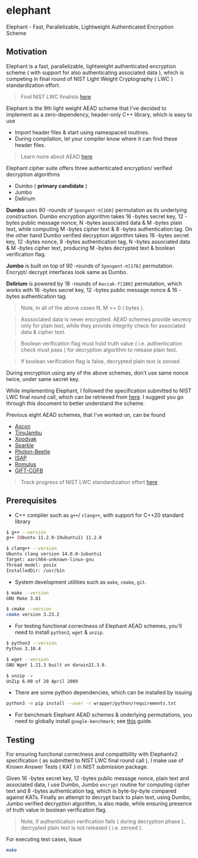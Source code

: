 # elephant
Elephant - Fast, Parallelizable, Lightweight Authenticated Encryption Scheme

## Motivation

Elephant is a fast, parallelizable, lightweight authenticated encryption scheme ( with support for also authenticating associated data ), which is competing in final round of NIST Light Weight Cryptography ( LWC ) standardization effort.

> Find NIST LWC finalists [here](https://csrc.nist.gov/Projects/lightweight-cryptography/finalists)

Elephant is the 9th light weight AEAD scheme that I've decided to implement as a zero-dependency, header-only C++ library, which is easy to use

- Import header files & start using namespaced routines.
- During compilation, let your compiler know where it can find these header files.

> Learn more about AEAD [here](https://en.wikipedia.org/wiki/Authenticated_encryption)

Elephant cipher suite offers three authenticated encryption/ verified decryption algorithms

- Dumbo ( **primary candidate** )
- Jumbo
- Delirium

**Dumbo** uses 80 -rounds of `Spongent-π[160]` permutation as its underlying construction. Dumbo encryption algorithm takes 16 -bytes secret key, 12 -bytes public message nonce, N -bytes associated data & M -bytes plain text, while computing M -bytes cipher text & 8 -bytes authentication tag. On the other hand Dumbo verified decryption algorithm takes 16 -bytes secret key, 12 -bytes nonce, 8 -bytes authentication tag, N -bytes associated data & M -bytes cipher text, producing M -bytes decrypted text & boolean verification flag.

**Jumbo** is built on top of 90 -rounds of `Spongent-π[176]` permutation. Encrypt/ decrypt interfaces look same as Dumbo.

**Delirium** is powered by 18 -rounds of `Keccak-f[200]` permutation, which works with 16 -bytes secret key, 12 -bytes public message nonce & 16 -bytes authentication tag.

> Note, in all of the above cases N, M >= 0 ( bytes ).

> Asssociated data is never encrypted. AEAD schemes provide secrecy only for plain text, while they provide integrity check for associated data & cipher text.

> Boolean verification flag must hold truth value ( i.e. authentication check must pass ) for decryption algorithm to release plain text.

> If boolean verification flag is false, decrypted plain text is zeroed.

During encryption using any of the above schemes, don't use same nonce twice, under same secret key.

While implementing Elephant, I followed the specification submitted to NIST LWC final round call, which can be retrieved from [here](https://csrc.nist.gov/CSRC/media/Projects/lightweight-cryptography/documents/finalist-round/updated-spec-doc/elephant-spec-final.pdf). I suggest you go through this document to better understand the scheme.

Previous eight AEAD schemes, that I've worked on, can be found

- [Ascon](https://github.com/itzmeanjan/ascon)
- [TinyJambu](https://github.com/itzmeanjan/tinyjambu)
- [Xoodyak](https://github.com/itzmeanjan/xoodyak)
- [Sparkle](https://github.com/itzmeanjan/sparkle)
- [Photon-Beetle](https://github.com/itzmeanjan/photon-beetle)
- [ISAP](https://github.com/itzmeanjan/isap)
- [Romulus](https://github.com/itzmeanjan/romulus)
- [GIFT-COFB](https://github.com/itzmeanjan/gift-cofb)

> Track progress of NIST LWC standardization effort [here](https://csrc.nist.gov/Projects/lightweight-cryptography)

## Prerequisites

- C++ compiler such as `g++`/ `clang++`, with support for C++20 standard library

```bash
$ g++ --version
g++ (Ubuntu 11.2.0-19ubuntu1) 11.2.0

$ clang++ --version
Ubuntu clang version 14.0.0-1ubuntu1
Target: aarch64-unknown-linux-gnu
Thread model: posix
InstalledDir: /usr/bin
```

- System development utilities such as `make`, `cmake`, `git`.

```bash
$ make --version
GNU Make 3.81

$ cmake --version
cmake version 3.23.2
```

- For testing functional correctness of Elephant AEAD schemes, you'll need to install `python3`, `wget` & `unzip`.

```bash
$ python3 --version
Python 3.10.4

$ wget --version
GNU Wget 1.21.3 built on darwin21.3.0.

$ unzip -v
UnZip 6.00 of 20 April 2009
```

- There are some python dependencies, which can be installed by issuing

```bash
python3 -m pip install --user -r wrapper/python/requirements.txt
```

- For benchmark Elephant AEAD schemes & underlying permutations, you need to globally install `google-benchmark`; see [this](https://github.com/google/benchmark/tree/60b16f1#installation) guide.

## Testing

For ensuring functional correctness and compatibility with Elephantv2 specification ( as submitted to NIST LWC final round call ), I make use of Known Answer Tests ( KAT ) in NIST submission package.

Given 16 -bytes secret key, 12 -bytes public message nonce, plain text and associated data, I use Dumbo, Jumbo `encrypt` routine for computing cipher text and 8 -bytes authentication tag, which is byte-by-byte compared against KATs. Finally an attempt to decrypt back to plain text, using Dumbo, Jumbo verified decryption algorithm, is also made, while ensuring presence of truth value in boolean verification flag.

> Note, if authentication verification fails ( during decryption phase ), decrypted plain text is not released ( i.e. zeroed ).

For executing test cases, issue

```bash
make
```

